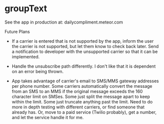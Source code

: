 groupText
===============

See the app in production at: dailycompliment.meteor.com

Future Plans
- If a carrier is entered that is not supported by the app, inform the user the carrier is not supported, but let them know to check back later. Send a notification to developer with the unsupported carrier so that it can be implemented.

- Handle the unsubscribe path differently. I don't like that it is dependent on an error being thrown. 

- App takes advantage of carrier's email to SMS/MMS gateway addresses per phone number. Some carriers automatically convert the message from an SMS to an MMS if the original message exceeds the 160 character limit on SMSes. Some just split the message apart to keep within the limit. Some just truncate anything past the limit. Need to do more in depth testing with different carriers, or find someone that already has. Or, move to a paid service (Twilio probably), get a number, and let the service handle it for me.